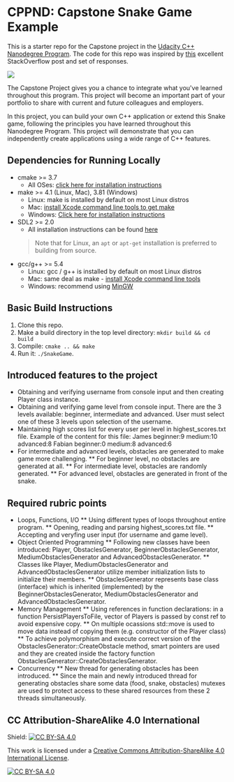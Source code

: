 # CPPND: Capstone Snake Game Example

This is a starter repo for the Capstone project in the [Udacity C++ Nanodegree Program](https://www.udacity.com/course/c-plus-plus-nanodegree--nd213). The code for this repo was inspired by [this](https://codereview.stackexchange.com/questions/212296/snake-game-in-c-with-sdl) excellent StackOverflow post and set of responses.

<img src="snake_game.gif"/>

The Capstone Project gives you a chance to integrate what you've learned throughout this program. This project will become an important part of your portfolio to share with current and future colleagues and employers.

In this project, you can build your own C++ application or extend this Snake game, following the principles you have learned throughout this Nanodegree Program. This project will demonstrate that you can independently create applications using a wide range of C++ features.

## Dependencies for Running Locally
* cmake >= 3.7
  * All OSes: [click here for installation instructions](https://cmake.org/install/)
* make >= 4.1 (Linux, Mac), 3.81 (Windows)
  * Linux: make is installed by default on most Linux distros
  * Mac: [install Xcode command line tools to get make](https://developer.apple.com/xcode/features/)
  * Windows: [Click here for installation instructions](http://gnuwin32.sourceforge.net/packages/make.htm)
* SDL2 >= 2.0
  * All installation instructions can be found [here](https://wiki.libsdl.org/Installation)
  >Note that for Linux, an `apt` or `apt-get` installation is preferred to building from source. 
* gcc/g++ >= 5.4
  * Linux: gcc / g++ is installed by default on most Linux distros
  * Mac: same deal as make - [install Xcode command line tools](https://developer.apple.com/xcode/features/)
  * Windows: recommend using [MinGW](http://www.mingw.org/)

## Basic Build Instructions

1. Clone this repo.
2. Make a build directory in the top level directory: `mkdir build && cd build`
3. Compile: `cmake .. && make`
4. Run it: `./SnakeGame`.


## Introduced features to the project

* Obtaining and verifying username from console input and then creating Player class instance.
* Obtaining and verifying game level from console input. There are  the 3 levels available: beginner, intermediate and advanced. User must select one of these 3 levels upon selection of the username.
* Maintaining high scores list for every user per level in highest_scores.txt file. Example of the content for this file:
James beginner:9 medium:10 advanced:8
Fabian beginner:0 medium:8 advanced:6
* For intermediate and advanced levels, obstacles are generated to make game more challenging.
** For beginner level, no obstacles are generated at all.
** For intermediate level, obstacles are randomly generated.
** For advanced level, obstacles are generated in front of the snake.

## Required rubric points

* Loops, Functions, I/O
** Using different types of loops throughout entire program.
** Opening, reading and parsing highest_scores.txt file.
** Accepting and veryfing user input (for username and game level).
* Object Oriented Programming
** Following new classes have been introduced: Player, ObstaclesGenerator, BeginnerObstaclesGenerator, MediumObstaclesGenerator and AdvancedObstaclesGenerator.
** Classes like Player, MediumObstaclesGenerator and AdvancedObstaclesGenerator utilize member initialization lists to initialize their members.
** ObstaclesGenerator represents base class (interface) which is inherited (implemented) by the BeginnerObstaclesGenerator, MediumObstaclesGenerator and AdvancedObstaclesGenerator.
* Memory Management
** Using references in function declarations: in a function PersistPlayersToFile, vector of Players is passed by const ref to avoid expensive copy.
** On multiple ocassions std::move is used to move data instead of copying them (e.g. constructor of the Player class)
** To achieve polymorphism and execute correct version of the ObstaclesGenerator::CreateObstacle method, smart pointers are used and they are created inside the factory function ObstaclesGenerator::CreateObstaclesGenerator.
* Concurrency
** New thread for generating obstacles has been introduced.
** Since the main and newly introduced thread for generating obstacles share some data (food, snake, obstacles) mutexes are used to protect access to these shared resources from these 2 threads simultaneously.

## CC Attribution-ShareAlike 4.0 International


Shield: [![CC BY-SA 4.0][cc-by-sa-shield]][cc-by-sa]

This work is licensed under a
[Creative Commons Attribution-ShareAlike 4.0 International License][cc-by-sa].

[![CC BY-SA 4.0][cc-by-sa-image]][cc-by-sa]

[cc-by-sa]: http://creativecommons.org/licenses/by-sa/4.0/
[cc-by-sa-image]: https://licensebuttons.net/l/by-sa/4.0/88x31.png
[cc-by-sa-shield]: https://img.shields.io/badge/License-CC%20BY--SA%204.0-lightgrey.svg
